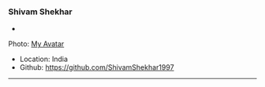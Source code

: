 ### Shivam Shekhar

-
Photo: [My Avatar](https://st.depositphotos.com/1915171/5109/v/450/depositphotos_51091665-stock-illustration-coder-sign-icon-programmer-symbol.jpg)
- Location: India
- Github: https://github.com/ShivamShekhar1997

***
